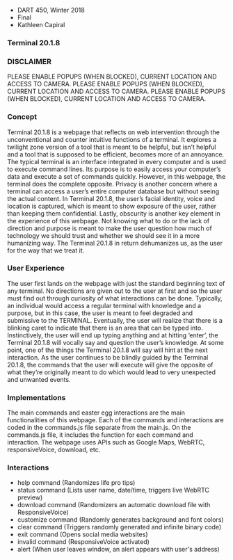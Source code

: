 - DART 450, Winter 2018
- Final
- Kathleen Capiral

### Terminal 20.1.8

### DISCLAIMER
PLEASE ENABLE POPUPS (WHEN BLOCKED), CURRENT LOCATION AND ACCESS TO CAMERA.
PLEASE ENABLE POPUPS (WHEN BLOCKED), CURRENT LOCATION AND ACCESS TO CAMERA.
PLEASE ENABLE POPUPS (WHEN BLOCKED), CURRENT LOCATION AND ACCESS TO CAMERA.

### Concept
Terminal 20.1.8 is a webpage that reflects on web intervention through the unconventional and counter intuitive functions of a terminal. It explores a twilight zone version of a tool that is meant to be helpful, but isn’t helpful and a tool that is supposed to be efficient, becomes more of an annoyance. The typical terminal is an interface integrated in every computer and is used to execute command lines. Its purpose is to easily access your computer’s data and execute a set of commands quickly. However, in this webpage, the terminal does the complete opposite. Privacy is another concern where a terminal can access a user’s entire computer database but without seeing the actual content. In Terminal 20.1.8, the user’s facial identity, voice and location is captured, which is meant to show exposure of the user, rather than keeping them confidential. Lastly, obscurity is another key element in the experience of this webpage. Not knowing what to do or the lack of direction and purpose is meant to make the user question how much of technology we should trust and whether we should see it in a more humanizing way. The Terminal 20.1.8 in return dehumanizes us, as the user for the way that we treat it.

### User Experience
The user first lands on the webpage with just the standard beginning text of any terminal. No directions are given out to the user at first and so the user must find out through curiosity of what interactions can be done. Typically, an individual would access a regular terminal with knowledge and a purpose, but in this case, the user is meant to feel degraded and submissive to the TERMINAL. Eventually, the user will realize that there is a blinking caret to indicate that there is an area that can be typed into. Instinctively, the user will end up typing anything and at hitting ‘enter’, the Terminal 20.1.8 will vocally say and question the user’s knowledge. At some point, one of the things the Terminal 20.1.8 will say will hint at the next interaction. As the user continues to be blindly guided by the Terminal 20.1.8, the commands that the user will execute will give the opposite of what they’re originally meant to do which would lead to very unexpected and unwanted events.

### Implementations
The main commands and easter egg interactions are the main functionalities of this webpage. Each of the commands and interactions are coded in the commands.js file separate from the main.js. On the commands.js file, it includes the function for each command and interaction. The webpage uses APIs such as Google Maps, WebRTC, responsiveVoice, download, etc.

### Interactions
- help command (Randomizes life pro tips)
- status command (Lists user name, date/time, triggers live WebRTC preview)
- download command (Randomizers an automatic download file with ResponsiveVoice)
- customize command (Randomly generates background and font colors)
- clear command (Triggers randomly generated and infinite binary code)
- exit command (Opens social media websites)
- invalid command (ResponsiveVoice activated)
- alert (When user leaves window, an alert appears with user's address)
